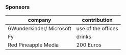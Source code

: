 ### Sponsors

| company  | contribution|
|----------|-------------|
| 6Wunderkinder/ Microsoft | use of the offices |
| Fy| drinks|
| Red Pineapple Media | 200 Euros |
